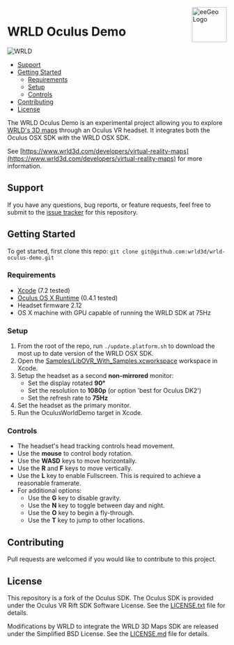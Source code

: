 <a href="http://www.wrld3d.com/">
    <img src="http://cdn2.eegeo.com/wp-content/uploads/2016/03/eegeo_logo_quite_big.png" alt="eeGeo Logo" title="eegeo" align="right" height="80px" />
</a>

# WRLD Oculus Demo

![WRLD](http://cdn2.eegeo.com/wp-content/uploads/2016/03/readme-banner.jpg)

* [Support](#support)
* [Getting Started](#getting-started)
	* [Requirements](#requirements)
	* [Setup](#setup)
	* [Controls](#controls)
* [Contributing](#contributing)
* [License](#license)

The WRLD Oculus Demo is an experimental project allowing you to explore [WRLD's 3D maps](https://www.wrld3d.com) through an Oculus VR headset. It integrates both the Oculus OSX SDK with the WRLD OSX SDK.

See [https://www.wrld3d.com/developers/virtual-reality-maps](https://www.wrld3d.com/developers/virtual-reality-maps) for more information.

## Support

If you have any questions, bug reports, or feature requests, feel free to submit to the [issue tracker](https://github.com/wrld3d/wrld-oculus-demo/issues) for this repository.

## Getting Started

To get started, first clone this repo: `git clone git@github.com:wrld3d/wrld-oculus-demo.git`

### Requirements

*   [Xcode](https://developer.apple.com/xcode/) (7.2 tested)
*   [Oculus OS X Runtime](https://developer.oculus.com/downloads/pc/0.4.1-beta/Oculus_Runtime_for_OS_X/) (0.4.1 tested)
*   Headset firmware 2.12
*   OS X machine with GPU capable of running the WRLD SDK at 75Hz

### Setup

1.  From the root of the repo, run `./update.platform.sh` to download the most up to date version of the WRLD OSX SDK.
2.  Open the [Samples/LibOVR_With_Samples.xcworkspace](https://github.com/wrld3d/wrld-oculus-demo/tree/master/Samples/LibOVR_With_Samples.xcworkspace) workspace in Xcode.
3.  Setup the headset as a second **non-mirrored** monitor:
    *   Set the display rotated **90&deg;**
    *   Set the resolution to **1080p** (or option 'best for Oculus DK2')
    *   Set the refresh rate to **75Hz**
4.  Set the headset as the primary monitor.
5.  Run the OculusWorldDemo target in Xcode.

### Controls
*   The headset's head tracking controls head movement.
*   Use the **mouse** to control body rotation.
*   Use the **WASD** keys to move horizontally.
*   Use the **R** and **F** keys to move vertically.
*   Use the **L** key to enable Fullscreen. This is required to achieve a reasonable framerate.
*   For additional options:
    *   Use the **G** key to disable gravity.
    *   Use the **N** key to toggle between day and night.
    *   Use the **O** key to begin a fly-through.
    *   Use the **T** key to jump to other locations.

## Contributing

Pull requests are welcomed if you would like to contribute to this project.

## License

This repository is a fork of the Oculus SDK. The Oculus SDK is provided under the Oculus VR Rift SDK Software License. See the [LICENSE.txt](https://github.com/wrld3d/wrld-oculus-demo/blob/master/LICENSE.txt) file for details.

Modifications by WRLD to integrate the WRLD 3D Maps SDK are released under the Simplified BSD License. See the [LICENSE.md](https://github.com/wrld3d/wrld-oculus-demo/blob/master/LICENSE.md) file for details.